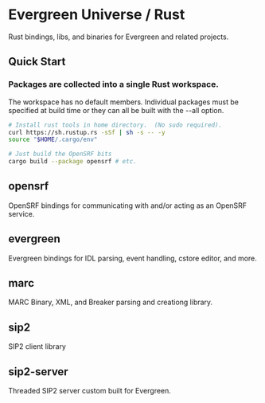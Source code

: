 # Evergreen Universe / Rust

Rust bindings, libs, and binaries for Evergreen and related projects.

## Quick Start

### Packages are collected into a single Rust workspace.

The workspace has no default members.  Individual packages must be 
specified at build time or they can all be built with the --all option.

```sh
# Install rust tools in home directory.  (No sudo required).
curl https://sh.rustup.rs -sSf | sh -s -- -y
source "$HOME/.cargo/env"

# Just build the OpenSRF bits
cargo build --package opensrf # etc.
```

## opensrf

OpenSRF bindings for communicating with and/or acting as an OpenSRF service.

## evergreen

Evergreen bindings for IDL parsing, event handling, cstore editor, and more.

## marc

MARC Binary, XML, and Breaker parsing and creationg library.

## sip2

SIP2 client library

## sip2-server

Threaded SIP2 server custom built for Evergreen.


